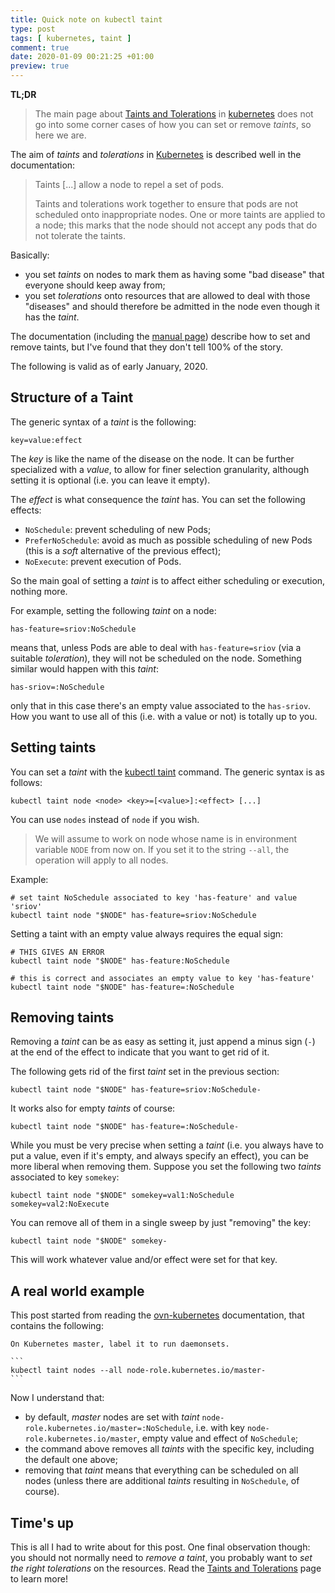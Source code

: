 ```yaml
---
title: Quick note on kubectl taint
type: post
tags: [ kubernetes, taint ]
comment: true
date: 2020-01-09 00:21:25 +01:00
preview: true
---
```


**TL;DR**

> The main page about [Taints and Tolerations][k8s-tt] in [kubernetes][]
> does not go into some corner cases of how you can set or remove *taints*,
> so here we are.

The aim of *taints* and *tolerations* in [Kubernetes][] is described well in
the documentation:

> Taints \[...\] allow a node to repel a set of pods.
>
> Taints and tolerations work together to ensure that pods are not scheduled
> onto inappropriate nodes. One or more taints are applied to a node; this
> marks that the node should not accept any pods that do not tolerate the
> taints.

Basically:

- you set *taints* on nodes to mark them as having some "bad disease" that
  everyone should keep away from;
- you set *tolerations* onto resources that are allowed to deal with those
  "diseases" and should therefore be admitted in the node even though it has
  the *taint*.

The documentation (including the [manual page][man-taint]) describe how to
set and remove taints, but I've found that they don't tell 100% of the
story.

The following is valid as of early January, 2020.

## Structure of a Taint

The generic syntax of a *taint* is the following:

```
key=value:effect
```

The *key* is like the name of the disease on the node. It can be further
specialized with a *value*, to allow for finer selection granularity,
although setting it is optional (i.e. you can leave it empty).

The *effect* is what consequence the *taint* has. You can set the following
effects:

- `NoSchedule`: prevent scheduling of new Pods;
- `PreferNoSchedule`: avoid as much as possible scheduling of new Pods (this
  is a *soft* alternative of the previous effect);
- `NoExecute`: prevent execution of Pods.

So the main goal of setting a *taint* is to affect either scheduling or
execution, nothing more.

For example, setting the following *taint* on a node:

```
has-feature=sriov:NoSchedule
```

means that, unless Pods are able to deal with `has-feature=sriov` (via a
suitable *toleration*), they will not be scheduled on the node. Something
similar would happen with this *taint*:

```
has-sriov=:NoSchedule
```

only that in this case there's an empty value associated to the
`has-sriov`. How you want to use all of this (i.e. with a value or not) is
totally up to you.

## Setting taints

You can set a *taint* with the [kubectl taint][man-taint] command. The
generic syntax is as follows:

```
kubectl taint node <node> <key>=[<value>]:<effect> [...]
```

You can use `nodes` instead of `node` if you wish.

> We will assume to work on node whose name is in environment variable
> `NODE` from now on. If you set it to the string `--all`, the operation
> will apply to all nodes.

Example:

```
# set taint NoSchedule associated to key 'has-feature' and value 'sriov'
kubectl taint node "$NODE" has-feature=sriov:NoSchedule
```

Setting a taint with an empty value always requires the equal sign:

```
# THIS GIVES AN ERROR
kubectl taint node "$NODE" has-feature:NoSchedule

# this is correct and associates an empty value to key 'has-feature'
kubectl taint node "$NODE" has-feature=:NoSchedule
```

## Removing taints

Removing a *taint* can be as easy as setting it, just append a minus sign
(`-`) at the end of the effect to indicate that you want to get rid of it.

The following gets rid of the first *taint* set in the previous section:

```
kubectl taint node "$NODE" has-feature=sriov:NoSchedule-
```

It works also for empty *taints* of course:

```
kubectl taint node "$NODE" has-feature=:NoSchedule-
```

While you must be very precise when setting a *taint* (i.e. you always have
to put a value, even if it's empty, and always specify an effect), you
can be more liberal when removing them. Suppose you set the following two
*taints* associated to key `somekey`:

```
kubectl taint node "$NODE" somekey=val1:NoSchedule somekey=val2:NoExecute
```

You can remove all of them in a single sweep by just "removing" the key:

```
kubectl taint node "$NODE" somekey-
```

This will work whatever value and/or effect were set for that key.

## A real world example

This post started from reading the [ovn-kubernetes][] documentation, that
contains the following:

    On Kubernetes master, label it to run daemonsets.
    
    ```
    kubectl taint nodes --all node-role.kubernetes.io/master-
    ```

Now I understand that:

- by default, *master* nodes are set with *taint*
  `node-role.kubernetes.io/master=:NoSchedule`, i.e. with key
  `node-role.kubernetes.io/master`, empty value and effect of
  `NoSchedule`;
- the command above removes all *taints* with the specific key, including
  the default one above;
- removing that *taint* means that everything can be scheduled on all nodes
  (unless there are additional *taints* resulting in `NoSchedule`, of
  course).


## Time's up

This is all I had to write about for this post. One final observation
though: you should not normally need to *remove a taint*, you probably want
to *set the right tolerations* on the resources. Read the [Taints and
Tolerations][k8s-tt] page to learn more!

[k8s-tt]: https://kubernetes.io/docs/concepts/configuration/taint-and-toleration/
[kubernetes]: https://kubernetes.io/
[man-taint]: https://kubernetes.io/docs/reference/generated/kubectl/kubectl-commands#taint
[ovn-kubernetes]: https://github.com/ovn-org/ovn-kubernetes
